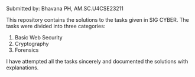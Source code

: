 Submitted by: Bhavana PH, AM.SC.U4CSE23211  

This repository contains the solutions to the tasks given in SIG CYBER. The tasks were divided into three categories:
1. Basic Web Security
2. Cryptography
3. Forensics

I have attempted all the tasks sincerely and documented the solutions with explanations.
